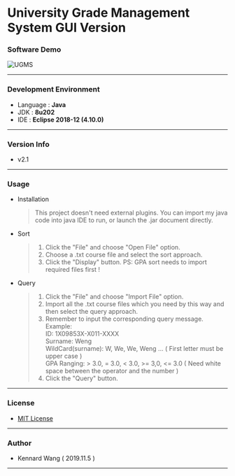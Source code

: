 # University Grade Management System GUI Version
### Software Demo
![UGMS](https://kennardwang.github.io/ImageSource/Project/UGMS.png)

------
### Development Environment
+ Language : **Java**
+ JDK : **8u202**
+ IDE : **Eclipse 2018-12 (4.10.0)**
------
### Version Info
+ v2.1
------
### Usage
+ Installation

  > This project doesn't need external plugins. You can import my java code into java IDE to run, or launch the .jar document directly.
+ Sort

  > 1. Click the "File" and choose "Open File" option.
  > 2. Choose a .txt course file and select the sort approach.
  > 3. Click the "Display" button.
  > PS: GPA sort needs to import required files first !
+ Query

  > 1. Click the "File" and choose "Import File" option.
  > 2. Import all the .txt course files which you need by this way and then select the query approach.
  > 3. Remember to input the corresponding query message.  
       Example:  
       ID:  1X09853X-X011-XXXX  
       Surname: Weng  
       WildCard(surname): W, We, We, Weng ... ( First letter must be upper case )  
       GPA Ranging: > 3.0, = 3.0, < 3.0, >= 3,0, <= 3.0 ( Need white space between the operator and the number )
  > 4. Click the "Query" button.
------
### License  
+ [MIT License](https://github.com/KennardWang/UGMS_GUI/blob/master/LICENSE)
------
### Author
+ Kennard Wang ( 2019.11.5 )
------
